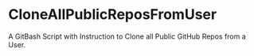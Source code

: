# CloneAllPublicReposFromUser
A GitBash Script with Instruction to Clone all Public GitHub Repos from a User.
